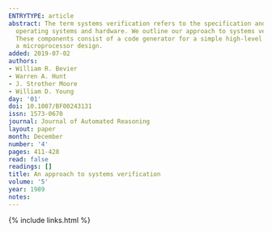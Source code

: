 ```yaml
---
ENTRYTYPE: article
abstract: The term systems verification refers to the specification and verification of the components of a computing system, including compilers, assemblers,
  operating systems and hardware. We outline our approach to systems verification, and summarize the application of this approach to several systems components.
  These components consist of a code generator for a simple high-level language, an assembler and linking loader, a simple operating system kernel, and
  a microprocessor design.
added: 2019-07-02
authors:
- William R. Bevier
- Warren A. Hunt
- J. Strother Moore
- William D. Young
day: '01'
doi: 10.1007/BF00243131
issn: 1573-0670
journal: Journal of Automated Reasoning
layout: paper
month: December
number: '4'
pages: 411-428
read: false
readings: []
title: An approach to systems verification
volume: '5'
year: 1989
notes:
---
```

{% include links.html %}
